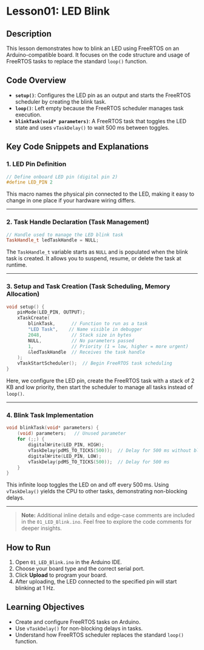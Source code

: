# Lesson01: LED Blink

## Description

This lesson demonstrates how to blink an LED using FreeRTOS on an Arduino-compatible board. It focuses on the code structure and usage of FreeRTOS tasks to replace the standard `loop()` function.

## Code Overview

- **`setup()`**: Configures the LED pin as an output and starts the FreeRTOS scheduler by creating the blink task.
- **`loop()`**: Left empty because the FreeRTOS scheduler manages task execution.
- **`blinkTask(void* parameters)`**: A FreeRTOS task that toggles the LED state and uses `vTaskDelay()` to wait 500 ms between toggles.

## Key Code Snippets and Explanations

### 1. LED Pin Definition

```cpp
// Define onboard LED pin (digital pin 2)
#define LED_PIN 2
```

This macro names the physical pin connected to the LED, making it easy to change in one place if your hardware wiring differs.

---

### 2. Task Handle Declaration (Task Management)

```cpp
// Handle used to manage the LED blink task
TaskHandle_t ledTaskHandle = NULL;
```

The `TaskHandle_t` variable starts as `NULL` and is populated when the blink task is created. It allows you to suspend, resume, or delete the task at runtime.

---

### 3. Setup and Task Creation (Task Scheduling, Memory Allocation)

```cpp
void setup() {
    pinMode(LED_PIN, OUTPUT);
    xTaskCreate(
        blinkTask,      // Function to run as a task
        "LED Task",    // Name visible in debugger
        2048,           // Stack size in bytes
        NULL,           // No parameters passed
        1,              // Priority (1 = low, higher = more urgent)
        &ledTaskHandle  // Receives the task handle
    );
    vTaskStartScheduler();  // Begin FreeRTOS task scheduling
}
```

Here, we configure the LED pin, create the FreeRTOS task with a stack of 2 KB and low priority, then start the scheduler to manage all tasks instead of `loop()`.

---

### 4. Blink Task Implementation

```cpp
void blinkTask(void* parameters) {
    (void) parameters;   // Unused parameter
    for (;;) {
        digitalWrite(LED_PIN, HIGH);
        vTaskDelay(pdMS_TO_TICKS(500));  // Delay for 500 ms without blocking other tasks
        digitalWrite(LED_PIN, LOW);
        vTaskDelay(pdMS_TO_TICKS(500));  // Delay for 500 ms
    }
}
```

This infinite loop toggles the LED on and off every 500 ms. Using `vTaskDelay()` yields the CPU to other tasks, demonstrating non-blocking delays.

---

> **Note:** Additional inline details and edge-case comments are included in the `01_LED_Blink.ino`. Feel free to explore the code comments for deeper insights.

## How to Run

1. Open `01_LED_Blink.ino` in the Arduino IDE.
2. Choose your board type and the correct serial port.
3. Click **Upload** to program your board.
4. After uploading, the LED connected to the specified pin will start blinking at 1 Hz.

## Learning Objectives

- Create and configure FreeRTOS tasks on Arduino.
- Use `vTaskDelay()` for non-blocking delays in tasks.
- Understand how FreeRTOS scheduler replaces the standard `loop()` function.
